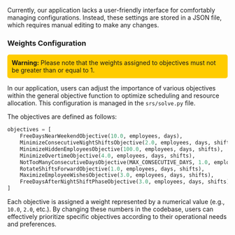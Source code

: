 Currently, our application lacks a user-friendly interface for comfortably managing configurations. Instead, these settings are stored in a JSON file, which requires manual editing to make any changes.

### Weights Configuration

<div style="background-color: #ffcc00; padding: 10px; border-radius: 5px;">
    <strong>Warning:</strong> Please note that the weights assigned to objectives must not be greater than or equal to 1.
</div>

In our application, users can adjust the importance of various objectives within the general objective function to optimize scheduling and resource allocation. This configuration is managed in the `srs/solve.py` file.

The objectives are defined as follows:

```python
objectives = [
    FreeDaysNearWeekendObjective(10.0, employees, days),
    MinimizeConsecutiveNightShiftsObjective(2.0, employees, days, shifts),
    MinimizeHiddenEmployeesObjective(100.0, employees, days, shifts),
    MinimizeOvertimeObjective(4.0, employees, days, shifts),
    NotTooManyConsecutiveDaysObjective(MAX_CONSECUTIVE_DAYS, 1.0, employees, days),
    RotateShiftsForwardObjective(1.0, employees, days, shifts),
    MaximizeEmployeeWishesObjective(3.0, employees, days, shifts),
    FreeDaysAfterNightShiftPhaseObjective(3.0, employees, days, shifts),
]
```

Each objective is assigned a weight represented by a numerical value (e.g., `10.0`, `2.0`, etc.). By changing these numbers in the codebase, users can effectively prioritize specific objectives according to their operational needs and preferences.
